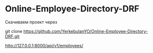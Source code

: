 # Online-Employee-Directory-DRF
Скачиваем проект через

git clone https://github.com/YerkebulanYO/Online-Employee-Directory-DRF.git

http://127.0.0.1:8000/api/v1/employees/

